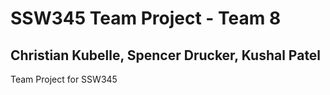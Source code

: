 # SSW345 Team Project - Team 8
## Christian Kubelle, Spencer Drucker, Kushal Patel
Team Project for SSW345
